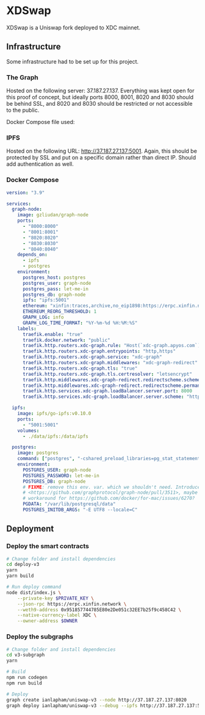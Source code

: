 # XDSwap

XDSwap is a Uniswap fork deployed to XDC mainnet.

## Infrastructure

Some infrastructure had to be set up for this project.

### The Graph

Hosted on the following server: 37.187.27.137. Everything was kept open for this proof of concept, but ideally ports 8000, 8001, 8020 and 8030 should be behind SSL, and 8020 and 8030 should be restricted or not accessible to the public.

Docker Compose file used:

### IPFS

Hosted on the following URL: http://37.187.27.137:5001. Again, this should be protected by SSL and put on a specific domain rather than direct IP. Should add authentication as well.

### Docker Compose

```yaml
version: "3.9"

services:
  graph-node:
    image: gzliudan/graph-node
    ports:
      - "8000:8000"
      - "8001:8001"
      - "8020:8020"
      - "8030:8030"
      - "8040:8040"
    depends_on:
      - ipfs
      - postgres
    environment:
      postgres_host: postgres
      postgres_user: graph-node
      postgres_pass: let-me-in
      postgres_db: graph-node
      ipfs: "ipfs:5001"
      ethereum: "xinfin:traces,archive,no_eip1898:https://erpc.xinfin.network"
      ETHEREUM_REORG_THRESHOLD: 1
      GRAPH_LOG: info
      GRAPH_LOG_TIME_FORMAT: "%Y-%m-%d %H:%M:%S"
    labels:
      traefik.enable: "true"
      traefik.docker.network: "public"
      traefik.http.routers.xdc-graph.rule: "Host(`xdc-graph.apyos.com`)"
      traefik.http.routers.xdc-graph.entrypoints: "http,https"
      traefik.http.routers.xdc-graph.service: "xdc-graph"
      traefik.http.routers.xdc-graph.middlewares: "xdc-graph-redirect"
      traefik.http.routers.xdc-graph.tls: "true"
      traefik.http.routers.xdc-graph.tls.certresolver: "letsencrypt"
      traefik.http.middlewares.xdc-graph-redirect.redirectscheme.scheme: "https"
      traefik.http.middlewares.xdc-graph-redirect.redirectscheme.permanent: "true"
      traefik.http.services.xdc-graph.loadBalancer.server.port: 8000
      traefik.http.services.xdc-graph.loadBalancer.server.scheme: "http"

  ipfs:
    image: ipfs/go-ipfs:v0.10.0
    ports:
      - "5001:5001"
    volumes:
      - ./data/ipfs:/data/ipfs

  postgres:
    image: postgres
    command: ["postgres", "-cshared_preload_libraries=pg_stat_statements"]
    environment:
      POSTGRES_USER: graph-node
      POSTGRES_PASSWORD: let-me-in
      POSTGRES_DB: graph-node
      # FIXME: remove this env. var. which we shouldn't need. Introduced by
      # <https://github.com/graphprotocol/graph-node/pull/3511>, maybe as a
      # workaround for https://github.com/docker/for-mac/issues/6270?
      PGDATA: "/var/lib/postgresql/data"
      POSTGRES_INITDB_ARGS: "-E UTF8 --locale=C"
```

## Deployment

### Deploy the smart contracts

```bash
# Change folder and install dependencies
cd deploy-v3
yarn
yarn build

# Run deploy command
node dist/index.js \
    --private-key $PRIVATE_KEY \
    --json-rpc https://erpc.xinfin.network \
    --weth9-address 0x951857744785E80e2De051c32EE7b25f9c458C42 \
    --native-currency-label XDC \
    --owner-address $OWNER
```

### Deploy the subgraphs

```bash
# Change folder and install dependencies
cd v3-subgraph
yarn

# Build
npm run codegen
npm run build

# Deploy
graph create ianlapham/uniswap-v3 --node http://37.187.27.137:8020
graph deploy ianlapham/uniswap-v3 --debug --ipfs http://37.187.27.137:5001 --node http://37.187.27.137:8020
```
